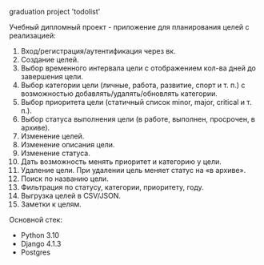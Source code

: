 graduation project 'todolist'

Учебный дипломный проект - приложение для планирования целей с реализацией:

1. Вход/регистрация/аутентификация через вк.
2. Создание целей.
3. Выбор временного интервала цели с отображением кол-ва дней до завершения цели.
4. Выбор категории цели (личные, работа, развитие, спорт и т. п.) с возможностью добавлять/удалять/обновлять категории.
5. Выбор приоритета цели (статичный список minor, major, critical и т. п.).
6. Выбор статуса выполнения цели (в работе, выполнен, просрочен, в архиве).
7. Изменение целей.
8. Изменение описания цели.
9. Изменение статуса.
10. Дать возможность менять приоритет и категорию у цели.
11. Удаление цели. При удалении цель меняет статус на «в архиве».
12. Поиск по названию цели.
13. Фильтрация по статусу, категории, приоритету, году.
14. Выгрузка целей в CSV/JSON.
15. Заметки к целям.

Основной стек:

- Python 3.10
- Django 4.1.3
- Postgres


